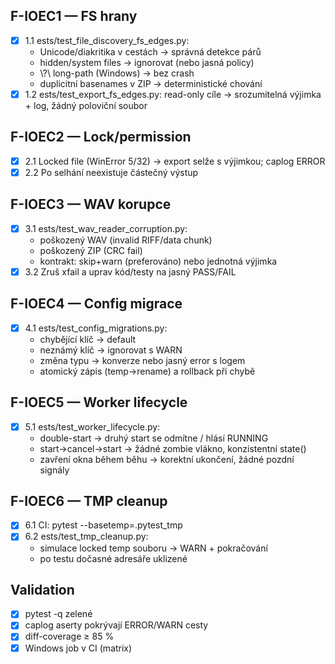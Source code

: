 ## F-IOEC1 — FS hrany
- [x] 1.1 	ests/test_file_discovery_fs_edges.py:
  - Unicode/diakritika v cestách → správná detekce párů
  - hidden/system files → ignorovat (nebo jasná policy)
  - \\?\ long-path (Windows) → bez crash
  - duplicitní basenames v ZIP → deterministické chování
- [x] 1.2 	ests/test_export_fs_edges.py: read-only cíle → srozumitelná výjimka + log, žádný poloviční soubor

## F-IOEC2 — Lock/permission
- [x] 2.1 Locked file (WinError 5/32) → export selže s výjimkou; caplog ERROR
- [x] 2.2 Po selhání neexistuje částečný výstup

## F-IOEC3 — WAV korupce
- [x] 3.1 	ests/test_wav_reader_corruption.py:
  - poškozený WAV (invalid RIFF/data chunk)
  - poškozený ZIP (CRC fail)
  - kontrakt: skip+warn (preferováno) nebo jednotná výjimka
- [x] 3.2 Zruš xfail a uprav kód/testy na jasný PASS/FAIL

## F-IOEC4 — Config migrace
- [x] 4.1 	ests/test_config_migrations.py:
  - chybějící klíč → default
  - neznámý klíč → ignorovat s WARN
  - změna typu → konverze nebo jasný error s logem
  - atomický zápis (temp→rename) a rollback při chybě

## F-IOEC5 — Worker lifecycle
- [x] 5.1 	ests/test_worker_lifecycle.py:
  - double-start → druhý start se odmítne / hlásí RUNNING
  - start→cancel→start → žádné zombie vlákno, konzistentní state()
  - zavření okna během běhu → korektní ukončení, žádné pozdní signály

## F-IOEC6 — TMP cleanup
- [x] 6.1 CI: pytest --basetemp=.pytest_tmp
- [x] 6.2 	ests/test_tmp_cleanup.py:
  - simulace locked temp souboru → WARN + pokračování
  - po testu dočasné adresáře uklizené

## Validation
- [x] pytest -q zelené
- [x] caplog aserty pokrývají ERROR/WARN cesty
- [x] diff-coverage ≥ 85 %
- [x] Windows job v CI (matrix)
